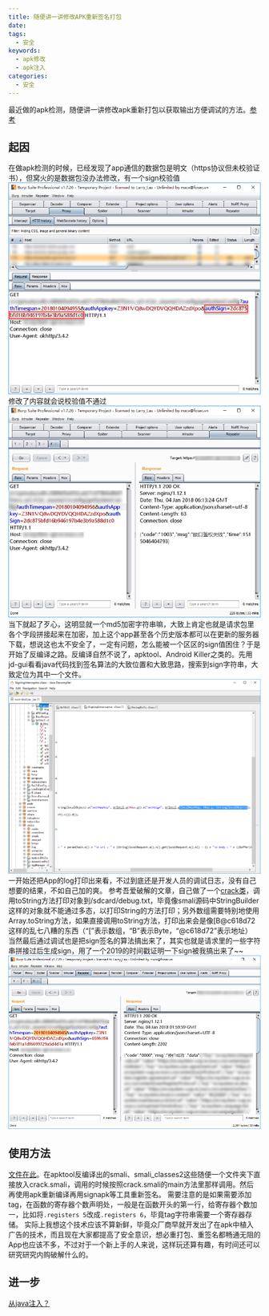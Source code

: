 ```yaml
---
title: 随便讲一讲修改APK重新签名打包
date:
tags:
  - 安全
keywords:
  - apk修改
  - apk注入
categories:
  - 安全
---
```

最近做的apk检测，随便讲一讲修改apk重新打包以获取输出方便调试的方法。[参考](https://www.52pojie.cn/thread-255754-1-1.html)
<!-- more -->
## 起因
在做apk检测的时候，已经发现了app通信的数据包是明文（https协议但未校验证书），但窝火的是数据包没办法修改，有一个sign校验值
![“数据包”](/img/modifyApk-1.png)
修改了内容就会说校验值不通过
![“数据包”](/img/modifyApk-2.png)
当下就起了歹心，这明显就一个md5加密字符串嘛，大致上肯定也就是请求包里各个字段拼接起来在加密，加上这个app甚至各个历史版本都可以在更新的服务器下载，想说这也太不安全了，一定有问题，怎么能被一个区区的sign值困住？于是开始了反编译之路。反编译自然不说了，apktool、Android Killer之类的。先用jd-gui看看java代码找到签名算法的大致位置和大致思路，搜索到sign字符串，大致定位为其中一个文件。
![“sign加密”](/img/modifyApk-4.png)
一开始还把App的log打印出来看，不过到底还是开发人员的调试日志，没有自己想要的结果，不如自己加的爽。
参考吾爱破解的文章，自己做了一个[crack类](https://gist.github.com/walio/ca674e4a7838fc9b3026134a81e01fb4)，调用toString方法打印对象到/sdcard/debug.txt，毕竟像smali源码中StringBuilder这样的对象就不能通过多态，以打印String的方法打印；另外数组需要特别地使用Array.toString方法，如果直接调用toString方法，打印出来会是像[B@c618d72这样的乱七八糟的东西（“[”表示数组，“B”表示Byte，“@c618d72”表示地址）
当然最后通过调试也是把sign签名的算法搞出来了，其实也就是请求里的一些字符串拼接过后生成sign，用了一个2019的时间戳证明一下sign被我搞出来了~~
![“自定义请求”](/img/modifyApk-5.png)
## 使用方法
[文件在此](https://gist.github.com/walio/ca674e4a7838fc9b3026134a81e01fb4)。在apktool反编译出的smali、smali_classes2这些随便一个文件夹下直接放入crack.smali，调用的时候按照crack.smali的main方法里那样调用。然后再使用apk重新编译再用signapk等工具重新签名。
需要注意的是如果需要添加tag，在函数的寄存器个数声明处，一般是在函数开头的第一行，给寄存器个数加一，比如将`.registers 5`改成`.registers 6`，毕竟tag字符串需要一个寄存器存储。
实际上我想这个技术应该不算新鲜，毕竟众厂商早就开发出了在apk中植入广告的技术，而且现在大家都提高了安全意识，想必重打包、重签名都畅通无阻的App也应该不多，不过对于一个新上手的人来说，这样玩还算有趣，有时间还可以研究研究内购破解什么的。
## 进一步
[从java注入？](https://www.52pojie.cn/thread-562423-1-1.html)
